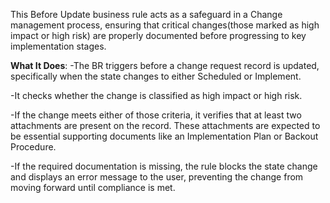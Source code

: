 This Before Update business rule acts as a safeguard in a Change management process, 
ensuring that critical changes(those marked as high impact or high risk)
are properly documented before progressing to key implementation stages.

**What It Does**:
-The BR triggers before a change request record is updated, specifically when the state changes to either Scheduled or Implement.

-It checks whether the change is classified as high impact or high risk.

-If the change meets either of those criteria, it verifies that at least two attachments are present on the record. 
 These attachments are expected to be essential supporting documents like an Implementation Plan or Backout Procedure.

-If the required documentation is missing, the rule blocks the state change and displays an error message to the user, 
 preventing the change from moving forward until compliance is met.
